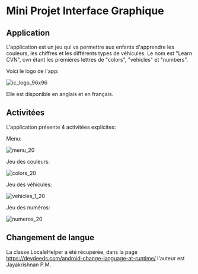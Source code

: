 # Mini Projet Interface Graphique

## Application

L'application est un jeu qui va permettre aux enfants d'apprendre les couleurs, les chiffres et les différents types de véhicules. Le nom est "Learn CVN", cvn étant les premières lettres de "colors", "vehicles" et "numbers". 

Voici le logo de l'app:

![ic_logo_96x96](https://user-images.githubusercontent.com/48416661/109680177-8dcb3c80-7b7c-11eb-8216-c2f6f03160e8.png)

Elle est disponible en anglais et en français.

## Activitées

L'application présente 4 activitées explicites:

Menu:

![menu_20](https://user-images.githubusercontent.com/48416661/109682596-db48a900-7b7e-11eb-81df-6e84ee39dd3b.jpg)


Jeu des couleurs:

![colors_20](https://user-images.githubusercontent.com/48416661/109682626-e0a5f380-7b7e-11eb-92d1-44ce79380363.jpg)


Jeu des véhicules:

![vehicles_1_20](https://user-images.githubusercontent.com/48416661/109682353-a0467580-7b7e-11eb-852e-9e0d36561e19.jpg)


Jeu des numéros:

![numeros_20](https://user-images.githubusercontent.com/48416661/109682508-c5d37f00-7b7e-11eb-8796-7fc9d08b9f6e.jpg)


## Changement de langue

La classe LocaleHelper a été récupérée, dans la page https://devdeeds.com/android-change-language-at-runtime/ l'auteur est Jayakrishnan P.M.
